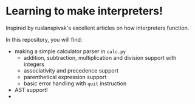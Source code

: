 # Learning to make interpreters!
Inspired by ruslanspivak's excellent articles on how interpreters function.

In this repository, you will find:
- making a simple calculator parser in `calc.py`
  - addition, subtraction, multiplication and division support with integers
  - associativity and precedence support
  - parenthetical expression support
  - basic error handling with `quit` instruction
- AST support!
-
